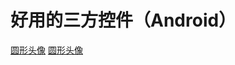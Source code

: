 好用的三方控件（Android）
===================

<a href="https://github.com/hdodenhof/CircleImageView">圆形头像</a>
<a href="https://github.com/hdodenhof/CircleImageView">圆形头像</a>
